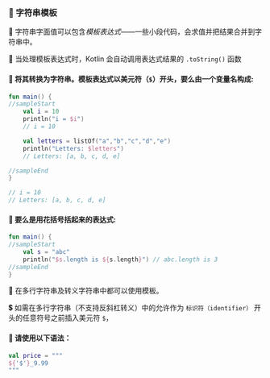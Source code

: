 ### 🧵 字符串模板

📝 字符串字面值可以包含*模板表达式*——一些小段代码，会求值并把结果合并到字符串中。

🔄 当处理模板表达式时，Kotlin 会自动调用表达式结果的 `.toString()` 函数

#### 💱 将其转换为字符串。模板表达式以美元符（`$`）开头，要么由一个变量名构成:

```kotlin
fun main() {
//sampleStart
    val i = 10
    println("i = $i")
    // i = 10

    val letters = listOf("a","b","c","d","e")
    println("Letters: $letters")
    // Letters: [a, b, c, d, e]

//sampleEnd
}

// i = 10
// Letters: [a, b, c, d, e]
```

#### 🧮 要么是用花括号括起来的表达式:

```kotlin
fun main() {
//sampleStart
    val s = "abc"
    println("$s.length is ${s.length}") // abc.length is 3
//sampleEnd
}
```

📜 在多行字符串及转义字符串中都可以使用模板。

💲 如需在多行字符串（不支持反斜杠转义）中的允许作为 `标识符（identifier）` 开头的任意符号之前插入美元符 `$`，

#### 🔧 请使用以下语法：

```kotlin
val price = """
${'$'}_9.99
"""
```